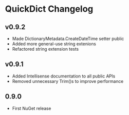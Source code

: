# QuickDict Changelog #

## v0.9.2 ##

* Made DictionaryMetadata.CreateDateTime setter public
* Added more general-use string extenions
* Refactored string extension tests

## v0.9.1 ##

* Added Intellisense documentation to all public APIs
* Removed unnecessary Trim()s to improve performance

## 0.9.0 ##

* First NuGet release
